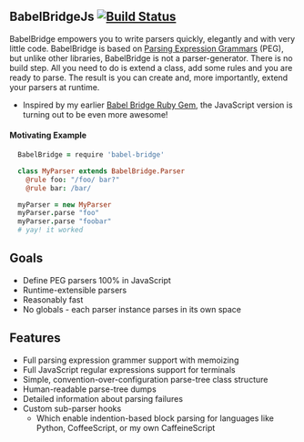 ## BabelBridgeJs [![Build Status](https://travis-ci.org/shanebdavis/babel-bridge-js.svg?branch=master)](https://travis-ci.org/shanebdavis/babel-bridge-js)

BabelBridge empowers you to write parsers quickly, elegantly and with very little code. BabelBridge is based on [Parsing Expression Grammars](https://en.wikipedia.org/wiki/Parsing_expression_grammar) (PEG), but unlike other libraries, BabelBridge is not a parser-generator. There is no build step. All you need to do is extend a class, add some rules and you are ready to parse. The result is you can create and, more importantly, extend your parsers at runtime.

* Inspired by my earlier [Babel Bridge Ruby Gem](http://babel-bridge.rubyforge.org/index.html), the JavaScript version is turning out to be even more awesome!

#### Motivating Example

```coffeescript
  BabelBridge = require 'babel-bridge'

  class MyParser extends BabelBridge.Parser
    @rule foo: "/foo/ bar?"
    @rule bar: /bar/

  myParser = new MyParser
  myParser.parse "foo"
  myParser.parse "foobar"
  # yay! it worked
```

## Goals

* Define PEG parsers 100% in JavaScript
* Runtime-extensible parsers
* Reasonably fast
* No globals - each parser instance parses in its own space

## Features

* Full parsing expression grammer support with memoizing
* Full JavaScript regular expressions support for terminals
* Simple, convention-over-configuration parse-tree class structure
* Human-readable parse-tree dumps
* Detailed information about parsing failures
* Custom sub-parser hooks
  * Which enable indention-based block parsing for languages like Python, CoffeeScript, or my own CaffeineScript
